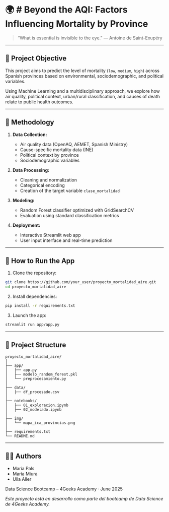 # 🌍 # Beyond the AQI: Factors Influencing Mortality by Province

> “What is essential is invisible to the eye.” — Antoine de Saint-Exupéry

---

## 🎯 Project Objective

This project aims to predict the level of mortality (`low`, `medium`, `high`) across Spanish provinces based on environmental, sociodemographic, and political variables.

Using Machine Learning and a multidisciplinary approach, we explore how air quality, political context, urban/rural classification, and causes of death relate to public health outcomes.

---

## 🧠 Methodology

1. **Data Collection:**
   - Air quality data (OpenAQ, AEMET, Spanish Ministry)
   - Cause-specific mortality data (INE)
   - Political context by province
   - Sociodemographic variables

2. **Data Processing:**
   - Cleaning and normalization
   - Categorical encoding
   - Creation of the target variable `clase_mortalidad`

3. **Modeling:**
   - Random Forest classifier optimized with GridSearchCV
   - Evaluation using standard classification metrics

4. **Deployment:**
   - Interactive Streamlit web app
   - User input interface and real-time prediction

---

## 🚀 How to Run the App

1. Clone the repository:
```bash
git clone https://github.com/your_user/proyecto_mortalidad_aire.git
cd proyecto_mortalidad_aire
```

2. Install dependencies:
```bash
pip install -r requirements.txt
```

3. Launch the app:
```bash
streamlit run app/app.py
```

---

## 📂 Project Structure

```
proyecto_mortalidad_aire/
│
├── app/
│   ├── app.py
│   ├── modelo_random_forest.pkl
│   └── preprocesamiento.py
│
├── data/
│   ├── df_procesado.csv
│
├── notebooks/
│   ├── 01_exploracion.ipynb
│   ├── 02_modelado.ipynb
│
├── img/
│   └── mapa_ica_provincias.png
│
├── requirements.txt
└── README.md
```

---

## 👩‍💻 Authors

- María Pals  
- María Miura
- Ulla Aller

Data Science Bootcamp – 4Geeks Academy · June 2025


*Este proyecto está en desarrollo como parte del bootcamp de Data Science de 4Geeks Academy.*
